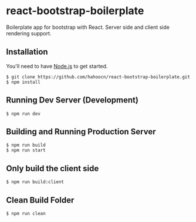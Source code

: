 # react-bootstrap-boilerplate
Boilerplate app for bootstrap with React.
Server side and client side rendering support.

## Installation
You'll need to have [Node.js](https://nodejs.org) to get started.
````
$ git clone https://github.com/hahoocn/react-bootstrap-boilerplate.git
$ npm install
````

## Running Dev Server (Development)
````
$ npm run dev
````

## Building and Running Production Server
````
$ npm run build
$ npm run start
````

## Only build the client side
````
$ npm run build:client
````

## Clean Build Folder
````
$ npm run clean
````
